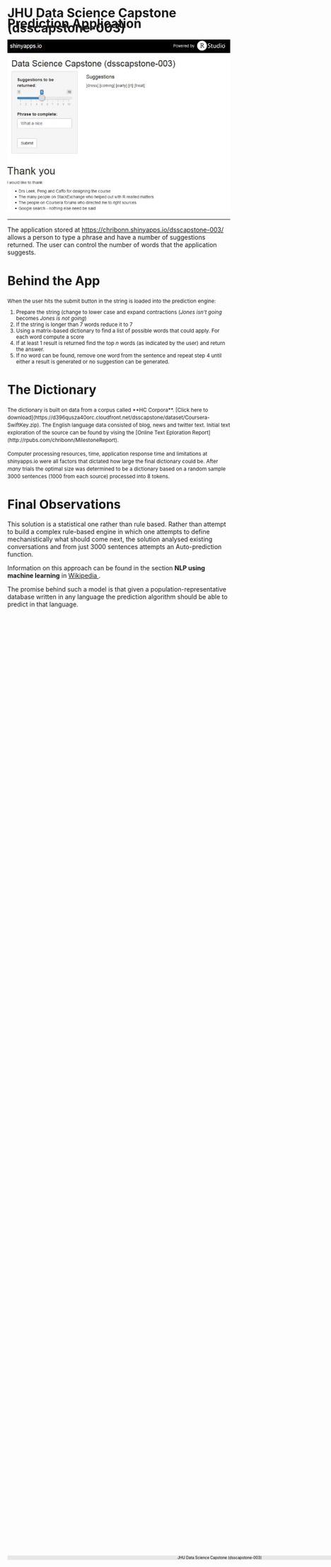 <style>
.footer {
    color: black;
    background: #E8E8E8;
    position: fixed;
    top: 90%;
    text-align:center;
    width:100%;
}
</style>

JHU Data Science Capstone (dsscapstone-003)
========================================================
transition: rotate
author: Alan C. Bonnici
date: March 2015

<div class="midcenter" style="margin-left:600px; margin-top:-150px;">
    <img src="FinalPresentation-001.png" style="background-color:transparent; border:0px; box-shadow:none;"></img>
</div>

Prediction Application
========================================================
<div class="footer" style="margin-top:-10px;font-size:60%;">
JHU Data Science Capstone (dsscapstone-003)</div>

![Screen shot of Predicition Application](FinalPresentation-002.JPG)
***
The application stored at https://chribonn.shinyapps.io/dsscapstone-003/ allows a person to type a phrase and have a number of suggestions returned. The user can control the number of words that the application suggests.


Behind the App
========================================================
<div class="footer" style="margin-top:-10px;font-size:60%;">
JHU Data Science Capstone (dsscapstone-003)</div>

<small>
When the user hits the submit button in the string is loaded into the prediction engine:

1. Prepare the string (change to lower case and expand contractions (*Jones isn't going* becomes *Jones is not going*)
2. If the string is longer than 7 words reduce it to 7
3. Using a matrix-based dictionary to find a list of possible words that could apply. For each word compute a score
4. If at least 1 result is returned find the top *n* words (as indicated by the user) and return the answer.
5. If no word can be found, remove one word from the sentence and repeat step 4 until either a result is generated or no suggestion can be generated.
</small>

The Dictionary
========================================================
<div class="footer" style="margin-top:-10px;font-size:60%;">
JHU Data Science Capstone (dsscapstone-003)</div>

<small>
The dictionary is built on data from a corpus called **HC Corpora**. [Click here to download](https://d396qusza40orc.cloudfront.net/dsscapstone/dataset/Coursera-SwiftKey.zip). The English language data consisted of blog, news and twitter text. Initial text exploration of the source can be found by vising the [Online Text Eploration Report](http://rpubs.com/chribonn/MilestoneReport).

Computer processing resources, time, application response time and limitations at shinyapps.io were all factors that dictated how large the final dictionary could be. After *many* trials the optimal size was determined to be a dictionary based on a random sample 3000 sentences (1000 from each source) processed into 8 tokens. 
</small>

Final Observations
========================================================
<div class="footer" style="margin-top:-10px;font-size:60%;">
JHU Data Science Capstone (dsscapstone-003)</div>

This solution is a statistical one rather than rule based. Rather than attempt to build a complex rule-based engine in which one attempts to define mechanistically what should come next, the solution analysed existing conversations and from just 3000 sentences attempts an Auto-prediction function.

Information on this approach can be found in the section **NLP using machine learning** in [Wikipedia ](http://en.wikipedia.org/wiki/Natural_language_processing).

The promise behind such a model is that given a population-representative database written in any language the prediction algorithm should be able to predict in that language.
